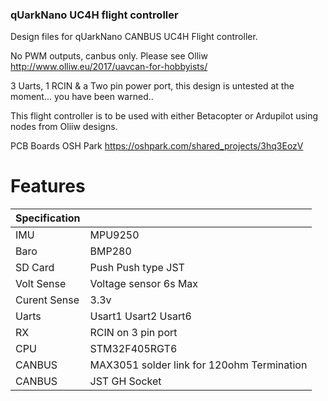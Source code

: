 

  ### qUarkNano UC4H flight controller


Design files for qUarkNano CANBUS UC4H Flight controller.

No PWM outputs, canbus only. Please see Olliw http://www.olliw.eu/2017/uavcan-for-hobbyists/

3 Uarts, 1 RCIN & a Two pin power port, this design is untested at the moment... you have been warned..

This flight controller is to be used with either Betacopter or Ardupilot using nodes from Oliiw designs.

PCB Boards OSH Park https://oshpark.com/shared_projects/3hq3EozV
  # Features

  | Specification |  |
| ------ | ------ |
| IMU | MPU9250 |
| Baro | BMP280 |
| SD Card | Push Push type JST |
| Volt Sense | Voltage sensor 6s Max |
| Curent Sense | 3.3v |
| Uarts | Usart1 Usart2 Usart6 |
| RX | RCIN on 3 pin port |
| CPU | STM32F405RGT6 |
| CANBUS | MAX3051 solder link for 120ohm Termination |
| CANBUS | JST GH Socket |
